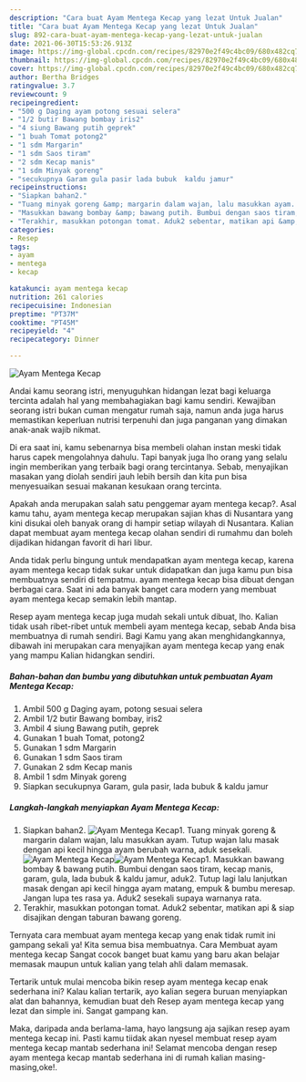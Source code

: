 ```yaml
---
description: "Cara buat Ayam Mentega Kecap yang lezat Untuk Jualan"
title: "Cara buat Ayam Mentega Kecap yang lezat Untuk Jualan"
slug: 892-cara-buat-ayam-mentega-kecap-yang-lezat-untuk-jualan
date: 2021-06-30T15:53:26.913Z
image: https://img-global.cpcdn.com/recipes/82970e2f49c4bc09/680x482cq70/ayam-mentega-kecap-foto-resep-utama.jpg
thumbnail: https://img-global.cpcdn.com/recipes/82970e2f49c4bc09/680x482cq70/ayam-mentega-kecap-foto-resep-utama.jpg
cover: https://img-global.cpcdn.com/recipes/82970e2f49c4bc09/680x482cq70/ayam-mentega-kecap-foto-resep-utama.jpg
author: Bertha Bridges
ratingvalue: 3.7
reviewcount: 9
recipeingredient:
- "500 g Daging ayam potong sesuai selera"
- "1/2 butir Bawang bombay iris2"
- "4 siung Bawang putih geprek"
- "1 buah Tomat potong2"
- "1 sdm Margarin"
- "1 sdm Saos tiram"
- "2 sdm Kecap manis"
- "1 sdm Minyak goreng"
- "secukupnya Garam gula pasir lada bubuk  kaldu jamur"
recipeinstructions:
- "Siapkan bahan2."
- "Tuang minyak goreng &amp; margarin dalam wajan, lalu masukkan ayam. Tutup wajan lalu masak dengan api kecil hingga ayam berubah warna, aduk sesekali."
- "Masukkan bawang bombay &amp; bawang putih. Bumbui dengan saos tiram, kecap manis, garam, gula, lada bubuk &amp; kaldu jamur, aduk2. Tutup lagi lalu lanjutkan masak dengan api kecil hingga ayam matang, empuk &amp; bumbu meresap. Jangan lupa tes rasa ya. Aduk2 sesekali supaya warnanya rata."
- "Terakhir, masukkan potongan tomat. Aduk2 sebentar, matikan api &amp; siap disajikan dengan taburan bawang goreng."
categories:
- Resep
tags:
- ayam
- mentega
- kecap

katakunci: ayam mentega kecap 
nutrition: 261 calories
recipecuisine: Indonesian
preptime: "PT37M"
cooktime: "PT45M"
recipeyield: "4"
recipecategory: Dinner

---
```



![Ayam Mentega Kecap](https://img-global.cpcdn.com/recipes/82970e2f49c4bc09/680x482cq70/ayam-mentega-kecap-foto-resep-utama.jpg)

Andai kamu seorang istri, menyuguhkan hidangan lezat bagi keluarga tercinta adalah hal yang membahagiakan bagi kamu sendiri. Kewajiban seorang istri bukan cuman mengatur rumah saja, namun anda juga harus memastikan keperluan nutrisi terpenuhi dan juga panganan yang dimakan anak-anak wajib nikmat.

Di era  saat ini, kamu sebenarnya bisa membeli olahan instan meski tidak harus capek mengolahnya dahulu. Tapi banyak juga lho orang yang selalu ingin memberikan yang terbaik bagi orang tercintanya. Sebab, menyajikan masakan yang diolah sendiri jauh lebih bersih dan kita pun bisa menyesuaikan sesuai makanan kesukaan orang tercinta. 



Apakah anda merupakan salah satu penggemar ayam mentega kecap?. Asal kamu tahu, ayam mentega kecap merupakan sajian khas di Nusantara yang kini disukai oleh banyak orang di hampir setiap wilayah di Nusantara. Kalian dapat membuat ayam mentega kecap olahan sendiri di rumahmu dan boleh dijadikan hidangan favorit di hari libur.

Anda tidak perlu bingung untuk mendapatkan ayam mentega kecap, karena ayam mentega kecap tidak sukar untuk didapatkan dan juga kamu pun bisa membuatnya sendiri di tempatmu. ayam mentega kecap bisa dibuat dengan berbagai cara. Saat ini ada banyak banget cara modern yang membuat ayam mentega kecap semakin lebih mantap.

Resep ayam mentega kecap juga mudah sekali untuk dibuat, lho. Kalian tidak usah ribet-ribet untuk membeli ayam mentega kecap, sebab Anda bisa membuatnya di rumah sendiri. Bagi Kamu yang akan menghidangkannya, dibawah ini merupakan cara menyajikan ayam mentega kecap yang enak yang mampu Kalian hidangkan sendiri.

<!--inarticleads1-->

##### Bahan-bahan dan bumbu yang dibutuhkan untuk pembuatan Ayam Mentega Kecap:

1. Ambil 500 g Daging ayam, potong sesuai selera
1. Ambil 1/2 butir Bawang bombay, iris2
1. Ambil 4 siung Bawang putih, geprek
1. Gunakan 1 buah Tomat, potong2
1. Gunakan 1 sdm Margarin
1. Gunakan 1 sdm Saos tiram
1. Gunakan 2 sdm Kecap manis
1. Ambil 1 sdm Minyak goreng
1. Siapkan secukupnya Garam, gula pasir, lada bubuk &amp; kaldu jamur




<!--inarticleads2-->

##### Langkah-langkah menyiapkan Ayam Mentega Kecap:

1. Siapkan bahan2.
<img src="https://img-global.cpcdn.com/steps/5645ca5e6c2c62ce/160x128cq70/ayam-mentega-kecap-langkah-memasak-1-foto.jpg" alt="Ayam Mentega Kecap">1. Tuang minyak goreng &amp; margarin dalam wajan, lalu masukkan ayam. Tutup wajan lalu masak dengan api kecil hingga ayam berubah warna, aduk sesekali.
<img src="https://img-global.cpcdn.com/steps/a63331097698fdfb/160x128cq70/ayam-mentega-kecap-langkah-memasak-2-foto.jpg" alt="Ayam Mentega Kecap"><img src="https://img-global.cpcdn.com/steps/6867c56e6de798cb/160x128cq70/ayam-mentega-kecap-langkah-memasak-2-foto.jpg" alt="Ayam Mentega Kecap">1. Masukkan bawang bombay &amp; bawang putih. Bumbui dengan saos tiram, kecap manis, garam, gula, lada bubuk &amp; kaldu jamur, aduk2. Tutup lagi lalu lanjutkan masak dengan api kecil hingga ayam matang, empuk &amp; bumbu meresap. Jangan lupa tes rasa ya. Aduk2 sesekali supaya warnanya rata.
1. Terakhir, masukkan potongan tomat. Aduk2 sebentar, matikan api &amp; siap disajikan dengan taburan bawang goreng.




Ternyata cara membuat ayam mentega kecap yang enak tidak rumit ini gampang sekali ya! Kita semua bisa membuatnya. Cara Membuat ayam mentega kecap Sangat cocok banget buat kamu yang baru akan belajar memasak maupun untuk kalian yang telah ahli dalam memasak.

Tertarik untuk mulai mencoba bikin resep ayam mentega kecap enak sederhana ini? Kalau kalian tertarik, ayo kalian segera buruan menyiapkan alat dan bahannya, kemudian buat deh Resep ayam mentega kecap yang lezat dan simple ini. Sangat gampang kan. 

Maka, daripada anda berlama-lama, hayo langsung aja sajikan resep ayam mentega kecap ini. Pasti kamu tiidak akan nyesel membuat resep ayam mentega kecap mantab sederhana ini! Selamat mencoba dengan resep ayam mentega kecap mantab sederhana ini di rumah kalian masing-masing,oke!.


